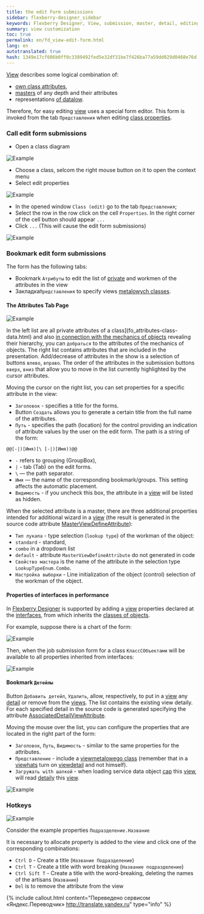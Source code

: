 ```yaml
---
title: the edit Form submissions
sidebar: flexberry-designer_sidebar
keywords: Flexberry Designer, View, submission, master, detail, editing form attributes
summary: view customization
toc: true
permalink: en/fd_view-edit-form.html
lang: en
autotranslated: true
hash: 1349e17cf606b0ff0c3389492fed5e32df31be7f426ba77a59dd029d0468e76d
---
```


[View](fd_view-definition.html) describes some logical combination of:

* [own class attributes](fo_attributes-class-data.html),
* [masters](fd_master-association.html) of any depth and their attributes
* representations [of datalow](fo_detail-associations-properties.html).

Therefore, for easy editing [view](fd_view-definition.html) uses a special form editor.
This form is invoked from the tab `Представления` when editing [class properties](fd_data-classes.html).

### Call edit form submissions

* Open a class diagram

![Example](/images/pages/products/flexberry-designer/views/form-edit-view1.jpg)

* Choose a class, selcom the right mouse button on it to open the context menu
* Select edit properties

![Example](/images/pages/products/flexberry-designer/views/form-edit-view2.jpg)

* In the opened window `Class (edit)` go to the tab `Представления`;
* Select the row in the row click on the cell `Properties`. In the right corner of the cell button should appear `...`
* Click `...` (This will cause the edit form submissions)

![Example](/images/pages/products/flexberry-designer/views/form-edit-view3.jpg)

### Bookmark edit form submissions

The form has the following tabs:

* Bookmark `Атрибуты` to edit the list of [private](fo_attributes-class-data.html) and workmen of the attributes in the view
* Закладка`Представления` to specify views [metalowych classes](fo_detail-associations-properties.html).

#### The Attributes Tab Page

![Example](/images/pages/products/flexberry-designer/views/vieweditor1.jpg)

In the left list are all private attributes of a class](fo_attributes-class-data.html) and also [in connection with the mechanics of objects](fd_master-association.html) revealing their hierarchy, you can `добраться` to the attributes of the mechanics of objects. The right list contains attributes that are included in the presentation. Add/decrease of attributes in the show is a selection of buttons `влево`, `вправо`. The order of the attributes in the submission buttons `вверх`, `вниз` that allow you to move in the list currently highlighted by the cursor attributes.

Moving the cursor on the right list, you can set properties for a specific attribute in the view:

* `Заголовок` - specifies a title for the forms.
* Button `Создать` allows you to generate a certain title from the full name of the attributes.
* `Путь` - specifies the path (location) for the control providing an indication of attribute values by the user on the edit form. The path is a string of the form:

```code
@@[-|)[Имя)[\ [-|)[Имя))@@
```

* `-` refers to grouping (GroupBox),
* `|` - tab (Tab) on the edit forms.
* `\` — the path separator.
* `Имя` — the name of the corresponding bookmark/groups. This setting affects the automatic placement.
* `Видимость` - if you uncheck this box, the attribute in a [view](fd_view-definition.html) will be listed as hidden.

When the selected attribute is a master, there are three additional properties intended for additional wizard in a [view](fd_view-definition.html) (the result is generated in the source code attribute [MasterViewDefineAttribute](fd_view-definition.html)):

* `Тип лукапа` - type selection (`lookup type`) of the workman of the object:
 * `standard` - standard,
 * `combo` in a dropdown list
 * `default` - attribute `MasterViewDefineAttribute` do not generated in code
* `Свойство мастера` is the name of the attribute in the selection type `LookupTypeEnum.Combo`.
* `Настройка выборки` - Line initialization of the object (control) selection of the workman of the object.

#### Properties of interfaces in performance

In [Flexberry Designer](fd_flexberry-designer.html) is supported by adding a [view](fd_view-definition.html) properties declared at the [interfaces](fd_interfaces.html), from which inherits the [classes of objects](fd_data-classes.html).

For example, suppose there is a chart of the form:

![Example](/images/pages/products/flexberry-designer/views/interface-inheritance.png)

Then, when the job submission form for a class `КлассСОбъектами` will be available to all properties inherited from interfaces:

![Example](/images/pages/products/flexberry-designer/views/intInh-properties.png)

#### Bookmark `Детейлы`

Button `Добавить детейл`, `Удалить`, allow, respectively, to put in a [view](fd_view-definition.html) any [detail](fo_detail-associations-properties.html) or remove from the [views](fd_view-definition.html). The list contains the existing view detaily. For each specified detail in the source code is generated specifying the attribute [AssociatedDetailViewAttribute](fd_view-definition.html).

Moving the mouse over the list, you can configure the properties that are located in the right part of the form:

* `Заголовок`, `Путь`, `Видимость` - similar to the same properties for the attributes.
* `Представление` - include a [view](fd_view-definition.html)[metalowego class](fo_detail-associations-properties.html) (remember that in a [view](fd_view-definition.html)[hats](fd_key-concepts.html) turn on [view](fd_view-definition.html)[detail](fo_detail-associations-properties.html) and not himself).
* `Загружать with шапкой` - when loading service data object [cap](fd_key-concepts.html) this [view](fd_view-definition.html), will read [detaily](fo_detail-associations-properties.html) this [view](fd_view-definition.html).

![Example](/images/pages/products/flexberry-designer/views/vieweditor2.jpg)

### Hotkeys

![Example](/images/pages/products/flexberry-designer/views/view-edit-from.jpg)

Consider the example properties `Подразделение.Название`

It is necessary to allocate property is added to the view and click one of the corresponding combinations:

* `Ctrl D` - Create a title (`Название Подразделение`)
* `Ctrl T` - Create a title with word breaking (`Название подразделение`)
* `Ctrl Sift T` - Create a title with the word-breaking, deleting the names of the artisans (`Название`)
* `Del` is to remove the attribute from the view



{% include callout.html content="Переведено сервисом «Яндекс.Переводчик» <http://translate.yandex.ru>" type="info" %}